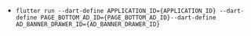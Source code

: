 - `flutter run --dart-define APPLICATION_ID={APPLICATION_ID} --dart-define PAGE_BOTTOM_AD_ID={PAGE_BOTTOM_AD_ID}--dart-define AD_BANNER_DRAWER_ID={AD_BANNER_DRAWER_ID}`
